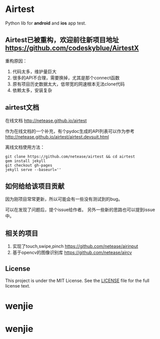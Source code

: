Airtest
=====
Python lib for **android** and **ios** app test.

## Airtest已被重构，欢迎前往新项目地址 <https://github.com/codeskyblue/AirtestX>
重构原因：

1. 代码太多，维护量巨大
2. 很多的API不合理，需要换掉，尤其是那个connect函数
3. 原有项目历史数据太大，低带宽的网速根本无法clone代码
4. 依赖太多，安装复杂

## airtest文档
在线文档 <http://netease.github.io/airtest>

作为在线文档的一个补充，有个pydoc生成的API列表可以作为参考
 <http://netease.github.io/airtest/airtest.devsuit.html>

离线文档使用方法：

	git clone https://github.com/netease/airtest && cd airtest
	gem install jekyll
	git checkout gh-pages
	jekyll serve --baseurl=''

## 如何给给该项目贡献
因为刚项目常常更新，所以可能会有一些没有测试到的bug。

可以在发现了问题后，提个issue给作者。 另外一些新的思路也可以提到issue中。

## 相关的项目
1. 实现了touch,swipe,pinch <https://github.com/netease/airinput>
2. 基于opencv的图像识别库 <https://github.com/netease/aircv>

## License
This project is under the MIT License. See the [LICENSE](LICENSE) file for the full license text.
# wenjie
# wenjie
